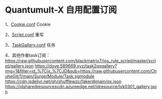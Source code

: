 # Quantumult-X 自用配置订阅

1、[Cookie.conf](https://github.com/lookun/Quantumult-X/blob/main/Cookie.conf)  Cookie

2、[Script.conf](https://github.com/lookun/Quantumult-X/blob/main/Script.conf)  重写

3、[TaskGallery.conf](https://github.com/lookun/Quantumult-X/blob/main/TaskGallery.json)  任务

4、其他作者task订阅：
   https://raw.githubusercontent.com/blackmatrix7/ios_rule_script/master/script/gallery.json
   https://dove.589669.xyz/task2qxgallery?img=1&filter=jd_%7Cjx_%7CJD&sub=https://raw.githubusercontent.com/ChuheGit/1/main/Surge/Module/Task.sgmodule
   https://cdn.jsdelivr.net/gh/shufflewzc/faker@main/qx.json
   https://jdsharedresourcescdn.azureedge.net/jdresource/lxk0301_gallery.json
